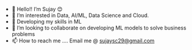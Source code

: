 - 👋 Hello!! I’m Sujay 😊
- 👀 I’m interested in Data, AI/ML, Data Science and Cloud.
- 🌱 Developing my skills in ML
- 💞️ I’m looking to collaborate on developing ML models to solve business problems
- 📫 How to reach me .... Email me @ sujaysc29@gmail.com

<!---
Sujay2905/Sujay2905 is a ✨ special ✨ repository because its `README.md` (this file) appears on your GitHub profile.
You can click the Preview link to take a look at your changes.
--->
